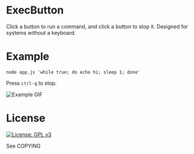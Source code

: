 # ExecButton
Click a button to run a command, and click a button to stop it.
Designed for systems without a keyboard.

# Example
`node app.js 'while true; do echo hi; sleep 1; done'`

Press `ctrl-q` to stop.

![Example GIF](https://i.imgur.com/H0hlGZy.gif)

# License
[![License: GPL v3](https://img.shields.io/badge/License-GPL%20v3-red.svg)](https://www.gnu.org/licenses/gpl-3.0)

See COPYING
